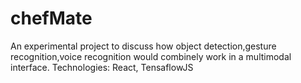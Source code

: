 # chefMate
An experimental project to discuss how object detection,gesture recognition,voice recognition would combinely work in a multimodal interface.
Technologies: React, TensaflowJS
